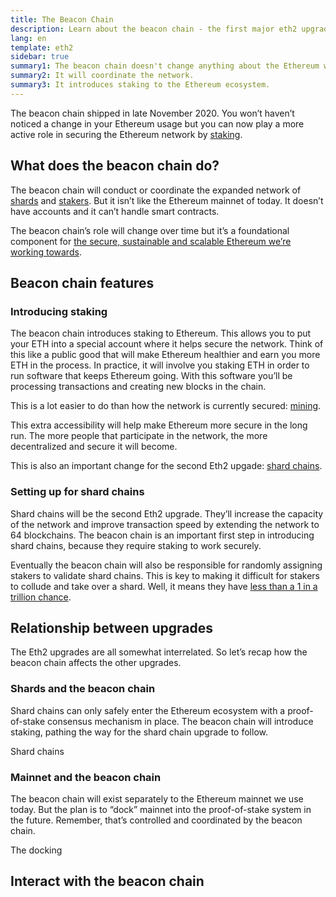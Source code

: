 ```yaml
---
title: The Beacon Chain
description: Learn about the beacon chain - the first major eth2 upgrade to Ethereum.
lang: en
template: eth2
sidebar: true
summary1: The beacon chain doesn't change anything about the Ethereum we use today.
summary2: It will coordinate the network.
summary3: It introduces staking to the Ethereum ecosystem.
---
```


<UpgradeStatus isShipped date="Shipped!">
    The beacon chain shipped in late November 2020. You won’t haven’t noticed a change in your Ethereum usage but you can now play a more active role in securing the Ethereum network by <a href="/en/eth2/staking/">staking</a>.
</UpgradeStatus>

## What does the beacon chain do?

The beacon chain will conduct or coordinate the expanded network of [shards](/en/eth2/shard-chains/) and [stakers](/en/eth2/staking/). But it isn’t like the Ethereum mainnet of today. It doesn’t have accounts and it can’t handle smart contracts.

The beacon chain’s role will change over time but it’s a foundational component for [the secure, sustainable and scalable Ethereum we’re working towards](/en/eth2/vision/).

## Beacon chain features

### Introducing staking

The beacon chain introduces staking to Ethereum. This allows you to put your ETH into a special account where it helps secure the network. Think of this like a public good that will make Ethereum healthier and earn you more ETH in the process. In practice, it will involve you staking ETH in order to run software that keeps Ethereum going. With this software you’ll be processing transactions and creating new blocks in the chain.

This is a lot easier to do than how the network is currently secured: [mining](/en/developers/docs/mining/).

This extra accessibility will help make Ethereum more secure in the long run. The more people that participate in the network, the more decentralized and secure it will become.

This is also an important change for the second Eth2 upgade: [shard chains](/en/eth2/shard-chains/).

### Setting up for shard chains

Shard chains will be the second Eth2 upgrade. They’ll increase the capacity of the network and improve transaction speed by extending the network to 64 blockchains. The beacon chain is an important first step in introducing shard chains, because they require staking to work securely.

Eventually the beacon chain will also be responsible for randomly assigning stakers to validate shard chains. This is key to making it difficult for stakers to collude and take over a shard. Well, it means they have [less than a 1 in a trillion chance](https://medium.com/@chihchengliang/minimum-committee-size-explained-67047111fa20).

## Relationship between upgrades

The Eth2 upgrades are all somewhat interrelated. So let’s recap how the beacon chain affects the other upgrades.

### Shards and the beacon chain

Shard chains can only safely enter the Ethereum ecosystem with a proof-of-stake consensus mechanism in place. The beacon chain will introduce staking, pathing the way for the shard chain upgrade to follow.

<ButtonLink to="/en/eth2/shard-chains/">Shard chains</ButtonLink>

### Mainnet and the beacon chain

The beacon chain will exist separately to the Ethereum mainnet we use today. But the plan is to “dock” mainnet into the proof-of-stake system in the future. Remember, that’s controlled and coordinated by the beacon chain.

<ButtonLink to="/en/eth2/docking/">The docking</ButtonLink>

<Divider />

## Interact with the beacon chain

<Eth2BeaconChainActions />
